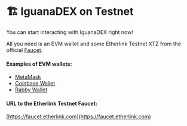 # 🏗️ IguanaDEX on Testnet

You can start interacting with IguanaDEX right now!

All you need is an EVM wallet and some Etherlink Testnet XTZ from the official [Faucet](https://faucet.etherlink.com/).



#### Examples of EVM wallets:

* [MetaMask](https://metamask.io/)
* [Coinbase Wallet](https://www.coinbase.com/wallet)
* [Rabby Wallet](https://rabby.io/)

#### URL to the Etherlink Testnet Faucet:

[https://faucet.etherlink.com](https://faucet.etherlink.com)
